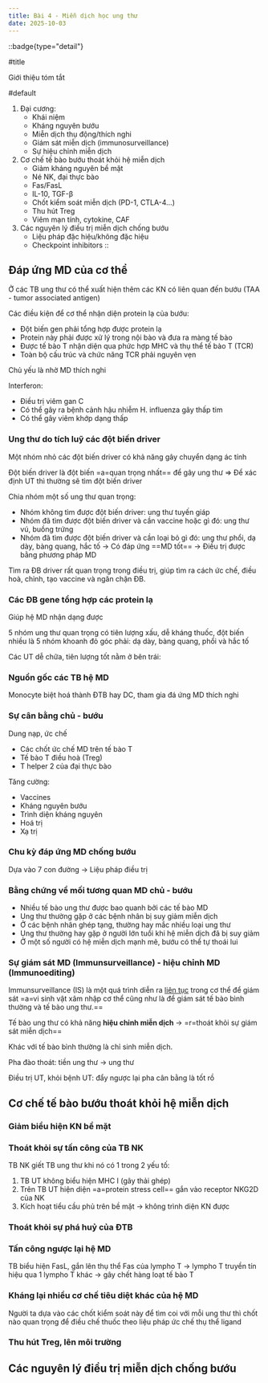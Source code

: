 ```yaml
---
title: Bài 4 - Miễn dịch học ung thư
date: 2025-10-03
---
```


<!-- markdownlint-disable MD018 -->

::badge{type="detail"}

#title

Giới thiệu tóm tắt

#default

1. Đại cương:
    - Khái niệm
    - Kháng nguyên bướu
    - Miễn dịch thụ động/thích nghi
    - Giám sát miễn dịch (immunosurveillance)
    - Sự hiệu chỉnh miễn dịch
2. Cơ chế tế bào bướu thoát khỏi hệ miễn dịch
    - Giảm kháng nguyên bề mặt
    - Né NK, đại thực bào
    - Fas/FasL
    - IL-10, TGF-β
    - Chốt kiểm soát miễn dịch (PD-1, CTLA-4…)
    - Thu hút Treg
    - Viêm mạn tính, cytokine, CAF
3. Các nguyên lý điều trị miễn dịch chống bướu
    - Liệu pháp đặc hiệu/không đặc hiệu
    - Checkpoint inhibitors
::

## Đáp ứng MD của cơ thể

Ở các TB ung thư có thể xuất hiện thêm các KN có liên quan đến bướu (TAA - tumor associated antigen)

Các điều kiện để cơ thể nhận diện protein lạ của bướu:

- Đột biến gen phải tổng hợp được protein lạ
- Protein này phải được xử lý trong nội bào và đưa ra màng tế bào
- Được tế bào T nhận diện qua phức hợp MHC và thụ thể tế bào T (TCR)
- Toàn bộ cấu trúc và chức năng TCR phải nguyên vẹn

Chủ yếu là nhờ MD thích nghi

Interferon:

- Điều trị viêm gan C
- Có thể gây ra bệnh cảnh hậu nhiễm H. influenza gây thấp tim
- Có thể gây viêm khớp dạng thấp

### Ung thư do tích luỹ các đột biến driver

Một nhóm nhỏ các đột biến driver có khả năng gây chuyển dạng ác tính

Đột biến driver là đột biến =a=quan trọng nhất== để gây ung thư => Để xác định UT thì thường sẽ tìm đột biến driver

Chia nhóm một số ung thư quan trọng:

- Nhóm không tìm được đột biến driver: ung thư tuyến giáp
- Nhóm đã tìm được đột biến driver và cần vaccine hoặc gì đó: ung thư vú, buồng trứng
- Nhóm đã tìm được đột biến driver và cần loại bỏ gì đó: ung thư phổi, dạ dày, bàng quang, hắc tố -> Có đáp ứng ==MD tốt== -> Điều trị được bằng phương pháp MD

Tìm ra ĐB driver rất quan trọng trong điều trị, giúp tìm ra cách ức chế, điều hoà, chỉnh, tạo vaccine và ngăn chặn ĐB.

### Các ĐB gene tổng hợp các protein lạ

Giúp hệ MD nhận dạng được

5 nhóm ung thư quan trọng có tiên lượng xấu, dễ kháng thuốc, đột biến nhiều là 5 nhóm khoanh đỏ góc phải: dạ dày, bàng quang, phổi và hắc tố

Các UT dễ chữa, tiên lượng tốt nằm ở bên trái:

### Nguồn gốc các TB hệ MD

Monocyte biệt hoá thành ĐTB hay DC, tham gia đá ứng MD thích nghi

### Sự cân bằng chủ - bướu

Dung nạp, ức chế

- Các chốt ức chế MD trên tế bào T
- Tế bào T điều hoà (Treg)
- T helper 2 của đại thực bào

Tăng cường:

- Vaccines
- Kháng nguyên bướu
- Trình diện kháng nguyên
- Hoá trị
- Xạ trị

### Chu kỳ đáp ứng MD chống bướu

Dựa vào 7 con đường -> Liệu pháp điều trị

### Bằng chứng về mối tương quan MD chủ - bướu

- Nhiều tế bào ung thư được bao quanh bởi các tế bào MD
- Ung thư thường gặp ở các bệnh nhân bị suy giảm miễn dịch
- Ở các bệnh nhân ghép tạng, thường hay mắc nhiều loại ung
thư
- Ung thư thường hay gặp ở người lớn tuổi khi hệ miễn dịch đã
bị suy giảm
- Ở một số người có hệ miễn dịch mạnh mẽ, bướu có thể tự thoái lui

### Sự giám sát MD  (Immunsurveillance) - hiệu chỉnh MD (Immunoediting)

Immunsurveillance (IS) là một quá trình diễn ra <u>liên tục</u> trong cơ thể để giám sát =a=vi sinh vật xâm nhập cơ thể cũng như là để giám sát tế bào bình thường và tế bào ung thư.==

Tế bào ung thư có khả năng **hiệu chỉnh miễn dịch** -> =r=thoát khỏi sự giám sát miễn dịch==

Khác với tế bào bình thường là chỉ sinh miễn dịch.

Pha đào thoát: tiền ung thư -> ung thư

Điều trị UT, khỏi bệnh UT: đẩy ngược lại pha cân bằng là tốt rồ

## Cơ chế tế bào bướu thoát khỏi hệ miễn dịch

### Giảm biểu hiện KN bề mặt

### Thoát khỏi sự tấn công của TB NK

TB NK giết TB ung thư khi nó có 1 trong 2 yếu tố:

1. TB UT không biểu hiện MHC I (gây thải ghép)
2. Trên TB UT hiện diện =a=protein stress cell== gắn vào receptor NKG2D của NK
3. Kích hoạt tiểu cầu phủ trên bề mặt -> không trình diện KN được

### Thoát khỏi sự phá huỷ của ĐTB

### Tấn công ngược lại hệ MD

TB biểu hiện FasL, gắn lên thụ thể Fas của lympho T -> lympho T truyền tín hiệu qua 1 lympho T khác -> gây chết hàng loạt tế bào T

### Kháng lại nhiều cơ chế tiêu diệt khác của hệ MD

Người ta dựa vào các chốt kiểm soát này để tìm coi với mỗi ung thư thì chốt nào quan trọng để điều chế thuốc theo liệu pháp ức chế thụ thể ligand

### Thu hút Treg, lên môi trường

## Các nguyên lý điều trị miễn dịch chống bướu
